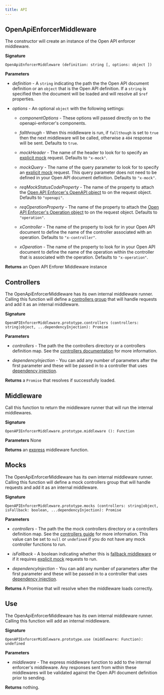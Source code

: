 ```yaml
---
title: API
---
```


## OpenApiEnforcerMiddleware

The constructor will create an instance of the Open API enforcer middleware.

**Signature** 

`OpenApiEnforcerMiddleware (definition: string [, options: object ])`

**Parameters**

- *definition* - A `string` indicating the path the the Open API document definition or an `object` that is the Open API definition. If a `string` is specified then the document will be loaded and will resolve all `$ref` properties.

- *options* - An optional `object` with the following settings:

  - *componentOptions* - These options will passed directly on to the openapi-enforcer's components.

  - *fallthrough* - When this middleware is run, if `fallthough` is set to `true` then the next middleware will be called, otherwise a `404` response will be sent. Defaults to `true`.

  - *mockHeader* - The name of the header to look for to specify an [explicit mock](guide/mocking.md#explicit-mocking) request. Defaults to `"x-mock"`.

  - *mockQuery* - The name of the query parameter to look for to specify an [explicit mock](guide/mocking.md#explicit-mocking) request. This query parameter does not need to be defined in your Open API document definition. Defaults to `"x-mock"`.

  - *reqMockStatusCodeProperty* - The name of the property to attach the [Open API Enforcer's OpenAPI object](https://github.com/byu-oit/openapi-enforcer/blob/master/docs/components/openapi.md) to on the request object. Defaults to `"openapi"`.

  - *reqOperationProperty* - The name of the property to attach the [Open API Enforcer's Operation object](https://github.com/byu-oit/openapi-enforcer/blob/master/docs/components/operation.md) to on the request object. Defaults to `"operation"`.

  - *xController* - The name of the property to look for in your Open API document to define the name of the controller associated with an operation. Defaults to `"x-controller"`.

  - *xOperation* - The name of the property to look for in your Open API document to define the name of the operation within the controller that is associated with the operation. Defaults to `"x-operation"`.

**Returns** an Open API Enforer Middleware instance

## Controllers

The OpenApiEnforcerMiddleware has its own internal middleware runner. Calling this function will define a [controllers group](./guide/controllers.md) that will handle requests and add it as an internal middleware.

**Signature**

`OpenAPIEnforcerMiddleware.prototype.controllers (controllers: string|object, ...dependencyInjection): Promise`

**Parameters**

- *controllers* - The path the the controllers directory or a controllers definition map. See the [controllers documentation](./guide/controllers.md) for more information.

- *dependencyInjection* - You can add any number of parameters after the first parameter and these will be passed in to a controller that uses [dependency injection](./guide/controllers.md#dependency-injection).

**Returns** a `Promise` that resolves if successfully loaded.

## Middleware

Call this function to return the middleware runner that will run the internal middlewares.

**Signature**

`OpenAPIEnforcerMiddleware.prototype.middleware (): Function`

**Parameters** None

**Returns** an [express](https://www.npmjs.com/package/express) middleware function.

## Mocks

The OpenApiEnforcerMiddleware has its own internal middleware runner. Calling this function will define a mock controllers group that will handle requests and add it as an internal middleware.

**Signature**

`OpenAPIEnforcerMiddleware.prototype.mocks (controllers: string|object, isFallback: boolean, ...dependencyInjection): Promise`

**Parameters**

- *controllers* - The path the the mock controllers directory or a controllers definition map. See the [controllers guide](./guide/controllers.md) for more information. This value can be set to `null` or `undefined` if you do not have any mock controller functions to run.

- *isFallback* - A boolean indicating whether this is [fallback middleware](guide/mocking.md#fallback-mocking) or if it requires [explicit mock](guide/mocking.md#explicit-mocking) requests to run.

- *dependencyInjection* - You can add any number of parameters after the first parameter and these will be passed in to a controller that uses [dependency injection](./guide/controllers.md#dependency-injection).

**Returns** A Promise that will resolve when the middleware loads correctly.

## Use

The OpenApiEnforcerMiddleware has its own internal middleware runner. Calling this function will add an internal middleware.

**Signature**

`OpenAPIEnforcerMiddleware.prototype.use (middleware: Function): undefined`

**Parameters**

- *middleware* - The express middleware function to add to the internal enforcer's middleware. Any responses sent from within these middlewares will be validated against the Open API document definition prior to sending.

**Returns** nothing.
